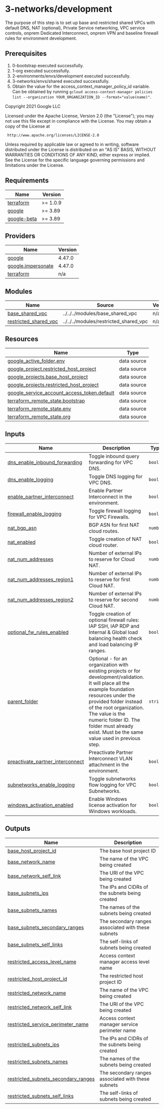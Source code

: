 # 3-networks/development


The purpose of this step is to set up base and restricted shared VPCs with default DNS, NAT (optional), Private Service networking, VPC service controls, onprem Dedicated Interconnect, onprem VPN and baseline firewall rules for environment development.

## Prerequisites

1. 0-bootstrap executed successfully.
1. 1-org executed successfully.
1. 2-environments/envs/development executed successfully.
1. 3-networks/envs/shared executed successfully.
1. Obtain the value for the access_context_manager_policy_id variable. Can be obtained by running `gcloud access-context-manager policies list --organization YOUR_ORGANIZATION_ID --format="value(name)"`.


<!-- BEGIN_TF_DOCS -->
Copyright 2021 Google LLC

Licensed under the Apache License, Version 2.0 (the "License");
you may not use this file except in compliance with the License.
You may obtain a copy of the License at

     http://www.apache.org/licenses/LICENSE-2.0

Unless required by applicable law or agreed to in writing, software
distributed under the License is distributed on an "AS IS" BASIS,
WITHOUT WARRANTIES OR CONDITIONS OF ANY KIND, either express or implied.
See the License for the specific language governing permissions and
limitations under the License.

## Requirements

| Name | Version |
|------|---------|
| <a name="requirement_terraform"></a> [terraform](#requirement\_terraform) | >= 1.0.9 |
| <a name="requirement_google"></a> [google](#requirement\_google) | >= 3.89 |
| <a name="requirement_google-beta"></a> [google-beta](#requirement\_google-beta) | >= 3.89 |

## Providers

| Name | Version |
|------|---------|
| <a name="provider_google"></a> [google](#provider\_google) | 4.47.0 |
| <a name="provider_google.impersonate"></a> [google.impersonate](#provider\_google.impersonate) | 4.47.0 |
| <a name="provider_terraform"></a> [terraform](#provider\_terraform) | n/a |

## Modules

| Name | Source | Version |
|------|--------|---------|
| <a name="module_base_shared_vpc"></a> [base\_shared\_vpc](#module\_base\_shared\_vpc) | ../../../modules/base_shared_vpc | n/a |
| <a name="module_restricted_shared_vpc"></a> [restricted\_shared\_vpc](#module\_restricted\_shared\_vpc) | ../../../modules/restricted_shared_vpc | n/a |

## Resources

| Name | Type |
|------|------|
| [google_active_folder.env](https://registry.terraform.io/providers/hashicorp/google/latest/docs/data-sources/active_folder) | data source |
| [google_project.restricted_host_project](https://registry.terraform.io/providers/hashicorp/google/latest/docs/data-sources/project) | data source |
| [google_projects.base_host_project](https://registry.terraform.io/providers/hashicorp/google/latest/docs/data-sources/projects) | data source |
| [google_projects.restricted_host_project](https://registry.terraform.io/providers/hashicorp/google/latest/docs/data-sources/projects) | data source |
| [google_service_account_access_token.default](https://registry.terraform.io/providers/hashicorp/google/latest/docs/data-sources/service_account_access_token) | data source |
| [terraform_remote_state.bootstrap](https://registry.terraform.io/providers/hashicorp/terraform/latest/docs/data-sources/remote_state) | data source |
| [terraform_remote_state.env](https://registry.terraform.io/providers/hashicorp/terraform/latest/docs/data-sources/remote_state) | data source |
| [terraform_remote_state.org](https://registry.terraform.io/providers/hashicorp/terraform/latest/docs/data-sources/remote_state) | data source |

## Inputs

| Name | Description | Type | Default | Required |
|------|-------------|------|---------|:--------:|
| <a name="input_dns_enable_inbound_forwarding"></a> [dns\_enable\_inbound\_forwarding](#input\_dns\_enable\_inbound\_forwarding) | Toggle inbound query forwarding for VPC DNS. | `bool` | `true` | no |
| <a name="input_dns_enable_logging"></a> [dns\_enable\_logging](#input\_dns\_enable\_logging) | Toggle DNS logging for VPC DNS. | `bool` | `true` | no |
| <a name="input_enable_partner_interconnect"></a> [enable\_partner\_interconnect](#input\_enable\_partner\_interconnect) | Enable Partner Interconnect in the environment. | `bool` | `false` | no |
| <a name="input_firewall_enable_logging"></a> [firewall\_enable\_logging](#input\_firewall\_enable\_logging) | Toggle firewall logging for VPC Firewalls. | `bool` | `true` | no |
| <a name="input_nat_bgp_asn"></a> [nat\_bgp\_asn](#input\_nat\_bgp\_asn) | BGP ASN for first NAT cloud routes. | `number` | `64514` | no |
| <a name="input_nat_enabled"></a> [nat\_enabled](#input\_nat\_enabled) | Toggle creation of NAT cloud router. | `bool` | `false` | no |
| <a name="input_nat_num_addresses"></a> [nat\_num\_addresses](#input\_nat\_num\_addresses) | Number of external IPs to reserve for Cloud NAT. | `number` | `2` | no |
| <a name="input_nat_num_addresses_region1"></a> [nat\_num\_addresses\_region1](#input\_nat\_num\_addresses\_region1) | Number of external IPs to reserve for first Cloud NAT. | `number` | `2` | no |
| <a name="input_nat_num_addresses_region2"></a> [nat\_num\_addresses\_region2](#input\_nat\_num\_addresses\_region2) | Number of external IPs to reserve for second Cloud NAT. | `number` | `2` | no |
| <a name="input_optional_fw_rules_enabled"></a> [optional\_fw\_rules\_enabled](#input\_optional\_fw\_rules\_enabled) | Toggle creation of optional firewall rules: IAP SSH, IAP RDP and Internal & Global load balancing health check and load balancing IP ranges. | `bool` | `false` | no |
| <a name="input_parent_folder"></a> [parent\_folder](#input\_parent\_folder) | Optional - for an organization with existing projects or for development/validation. It will place all the example foundation resources under the provided folder instead of the root organization. The value is the numeric folder ID. The folder must already exist. Must be the same value used in previous step. | `string` | `""` | no |
| <a name="input_preactivate_partner_interconnect"></a> [preactivate\_partner\_interconnect](#input\_preactivate\_partner\_interconnect) | Preactivate Partner Interconnect VLAN attachment in the environment. | `bool` | `false` | no |
| <a name="input_subnetworks_enable_logging"></a> [subnetworks\_enable\_logging](#input\_subnetworks\_enable\_logging) | Toggle subnetworks flow logging for VPC Subnetworks. | `bool` | `true` | no |
| <a name="input_windows_activation_enabled"></a> [windows\_activation\_enabled](#input\_windows\_activation\_enabled) | Enable Windows license activation for Windows workloads. | `bool` | `false` | no |

## Outputs

| Name | Description |
|------|-------------|
| <a name="output_base_host_project_id"></a> [base\_host\_project\_id](#output\_base\_host\_project\_id) | The base host project ID |
| <a name="output_base_network_name"></a> [base\_network\_name](#output\_base\_network\_name) | The name of the VPC being created |
| <a name="output_base_network_self_link"></a> [base\_network\_self\_link](#output\_base\_network\_self\_link) | The URI of the VPC being created |
| <a name="output_base_subnets_ips"></a> [base\_subnets\_ips](#output\_base\_subnets\_ips) | The IPs and CIDRs of the subnets being created |
| <a name="output_base_subnets_names"></a> [base\_subnets\_names](#output\_base\_subnets\_names) | The names of the subnets being created |
| <a name="output_base_subnets_secondary_ranges"></a> [base\_subnets\_secondary\_ranges](#output\_base\_subnets\_secondary\_ranges) | The secondary ranges associated with these subnets |
| <a name="output_base_subnets_self_links"></a> [base\_subnets\_self\_links](#output\_base\_subnets\_self\_links) | The self-links of subnets being created |
| <a name="output_restricted_access_level_name"></a> [restricted\_access\_level\_name](#output\_restricted\_access\_level\_name) | Access context manager access level name |
| <a name="output_restricted_host_project_id"></a> [restricted\_host\_project\_id](#output\_restricted\_host\_project\_id) | The restricted host project ID |
| <a name="output_restricted_network_name"></a> [restricted\_network\_name](#output\_restricted\_network\_name) | The name of the VPC being created |
| <a name="output_restricted_network_self_link"></a> [restricted\_network\_self\_link](#output\_restricted\_network\_self\_link) | The URI of the VPC being created |
| <a name="output_restricted_service_perimeter_name"></a> [restricted\_service\_perimeter\_name](#output\_restricted\_service\_perimeter\_name) | Access context manager service perimeter name |
| <a name="output_restricted_subnets_ips"></a> [restricted\_subnets\_ips](#output\_restricted\_subnets\_ips) | The IPs and CIDRs of the subnets being created |
| <a name="output_restricted_subnets_names"></a> [restricted\_subnets\_names](#output\_restricted\_subnets\_names) | The names of the subnets being created |
| <a name="output_restricted_subnets_secondary_ranges"></a> [restricted\_subnets\_secondary\_ranges](#output\_restricted\_subnets\_secondary\_ranges) | The secondary ranges associated with these subnets |
| <a name="output_restricted_subnets_self_links"></a> [restricted\_subnets\_self\_links](#output\_restricted\_subnets\_self\_links) | The self-links of subnets being created |
<!-- END_TF_DOCS -->